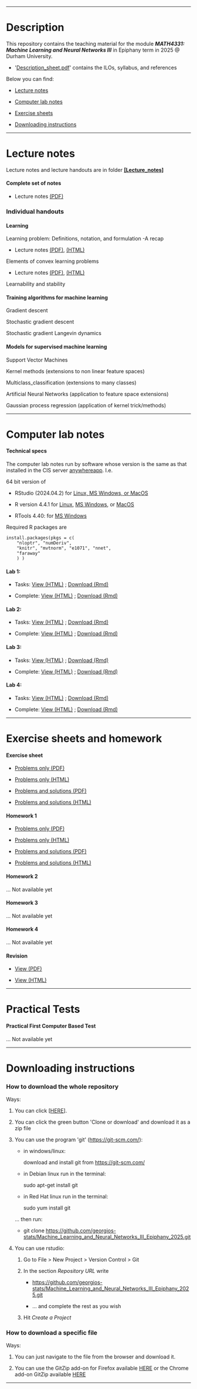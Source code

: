 <!-- -------------------------------------------------------------------------------- -->

<!-- Copyright 2024 Georgios Karagiannis -->

<!-- georgios.karagiannis@durham.ac.uk -->
<!-- Associate Professor -->
<!-- Department of Mathematical Sciences, Durham University, Durham,  UK  -->

<!-- This file is part of Spatio-Temporal_Statistics_Michaelmas_2025 -->
<!-- which is the material of the course -->
<!-- MATH4341: Spatio-Temporal Statistics -->
<!-- Epiphany term -->
<!-- taught by Georgios P. Katagiannis in the Department of Mathematical Sciences   -->
<!-- in the University of Durham  in Michaelmas term in 2025 -->

<!-- Spatio-Temporal_Statistics_Michaelmas_2025 is free software: -->
<!-- you can redistribute it and/or modify it-->
<!-- under the terms of the GNU General Public License as published by -->
<!-- the Free Software Foundation version 3 of the License. -->

<!-- Spatio-Temporal_Statistics_Michaelmas_2025 is distributed -->
<!-- in the hope that it will be useful, -->
<!-- but WITHOUT ANY WARRANTY; without even the implied warranty of -->
<!-- MERCHANTABILITY or FITNESS FOR A PARTICULAR PURPOSE.  See the -->
<!-- GNU General Public License for more details. -->

<!-- You should have received a copy of the GNU General Public License -->
<!-- along with Spatio-Temporal_Statistics_Michaelmas_2024 -->
<!-- If not, see <http://www.gnu.org/licenses/>. -->

<!-- -------------------------------------------------------------------------------- -->


------------------------------------------------------------------------

# Description

This repository contains the teaching material for the module ***MATH4331: Machine Learning and Neural Networks III*** in Epiphany term in 2025 @ Durham University.

- '[Description_sheet.pdf](./Description_sheet.pdf)' contains the ILOs, syllabus, and references  

Below you can find:  

+ [Lecture notes](./README.md#lecture-notes)  

+ [Computer lab notes](./README.md#computer-lab-notes)  

+ [Exercise sheets](./README.md#exercise-sheets-and-homework)  
<!--
+ [Practical computer based tests](https://github.com/georgios-stats/Machine_Learning_and_Neural_Networks_III_Epiphany_2025/blob/main/README.md#practical-first-computer-based-tests)  
-->

+ [Downloading instructions](./README.md#downloading-instructions)     

------------------------------------------------------------------------

# Lecture notes  

Lecture notes and lecture handouts are in folder **[[Lecture_notes]](./Lecture_notes)**  

#### Complete set of notes    

+ Lecture notes [(PDF)](./Lecture_notes/Lecture_notes_MLNN3.pdf)    

### Individual handouts

#### Learning  

Learning problem: Definitions, notation, and formulation -A recap  

+ Lecture notes [(PDF)](./Lecture_notes/01.Statistical_learning_framework_recap.pdf), [(HTML)](https://html-preview.github.io/?url=https://github.com/georgios-stats/Machine_Learning_and_Neural_Networks_III_Epiphany_2025/blob/main/Lecture_notes/01.Statistical_learning_framework_recap_xhtml/01.Statistical_learning_framework_recap.xhtml)  

Elements of convex learning problems  

+ Lecture notes [(PDF)](./Lecture_notes/02.Convex_learning_problems.pdf), [(HTML)](https://html-preview.github.io/?url=https://github.com/georgios-stats/Machine_Learning_and_Neural_Networks_III_Epiphany_2025/blob/main/Lecture_notes/02.Convex_learning_problems_xhtml/02.Convex_learning_problems.xhtml)  

Learnability and stability  

<!--

+ Lecture notes [(PDF)](./Lecture_notes/03.Learnability_and_stability.pdf), [(HTML)](https://html-preview.github.io/?url=https://github.com/georgios-stats/Machine_Learning_and_Neural_Networks_III_Epiphany_2025/blob/main/Lecture_notes/03.Learnability_and_stability_xhtml/03.Learnability_and_stability.xhtml)  

-->

#### Training algorithms for machine learning      

Gradient descent  

<!--

+ Lecture notes [(PDF)](./Lecture_notes/04.Gradient_descent.pdf), [(HTML)](https://html-preview.github.io/?url=https://github.com/georgios-stats/Machine_Learning_and_Neural_Networks_III_Epiphany_2025/blob/main/Lecture_notes/04.Gradient_descent_xhtml/04.Gradient_descent.xhtml)  

-->

Stochastic gradient descent  

<!--

+ Lecture notes [(PDF)](./Lecture_notes/05.Stochastic_gradient_descent.pdf), [(HTML)](https://html-preview.github.io/?url=https://github.com/georgios-stats/Machine_Learning_and_Neural_Networks_III_Epiphany_2025/blob/main/Lecture_notes/05.Stochastic_gradient_descent_xhtml/05.Stochastic_gradient_descent.xhtml)  

-->

Stochastic gradient Langevin dynamics  

<!--

+ Lecture notes [(PDF)](./Lecture_notes/06.Stochastic_gradient_Langevine_dynamics.pdf), [(HTML)](https://html-preview.github.io/?url=https://github.com/georgios-stats/Machine_Learning_and_Neural_Networks_III_Epiphany_2025/blob/main/Lecture_notes/06.Stochastic_gradient_Langevine_dynamics_xhtml/06.Stochastic_gradient_Langevine_dynamics.xhtml)  

-->

#### Models for supervised machine learning  

Support Vector Machines  

<!--

+ Lecture notes [(PDF)](./Lecture_notes/07.Support_Vector_Machines.pdf), [(HTML)](https://html-preview.github.io/?url=https://github.com/georgios-stats/Machine_Learning_and_Neural_Networks_III_Epiphany_2025/blob/main/Lecture_notes/07.Support_Vector_Machines_xhtml/07.Support_Vector_Machines.xhtml)  

-->

Kernel methods (extensions to non linear feature spaces)  

<!--

+ Lecture notes [(PDF)](./Lecture_notes/08.Kernel_Methods.pdf), [(HTML)](https://html-preview.github.io/?url=https://github.com/georgios-stats/Machine_Learning_and_Neural_Networks_III_Epiphany_2025/blob/main/Lecture_notes/08.Kernel_Methods_xhtml/08.Kernel_Methods.xhtml)  

-->

Multiclass_classification (extensions to many classes)    

<!--

+ Lecture notes [(PDF)](./Lecture_notes/09.Multiclass_classification.pdf), [(HTML)](https://html-preview.github.io/?url=https://github.com/georgios-stats/Machine_Learning_and_Neural_Networks_III_Epiphany_2025/blob/main/Lecture_notes/09.Multiclass_classification_xhtml/09.Multiclass_classification.xhtml)  

-->

Artificial Neural Networks (application to feature space extensions)  

<!--

+ Lecture notes [(PDF)](./Lecture_notes/10.Artificial_neural_networks.pdf), [(HTML)](https://html-preview.github.io/?url=https://github.com/georgios-stats/Machine_Learning_and_Neural_Networks_III_Epiphany_2025/blob/main/Lecture_notes/10.Artificial_neural_networks_xhtml/10.Artificial_neural_networks.xhtml)  

-->

Gaussian process regression (application of kernel trick/methods)  

<!--

+ Lecture notes [(PDF)](./Lecture_notes/11.Gaussian_process_regression.pdf), [(HTML)](https://html-preview.github.io/?url=https://github.com/georgios-stats/Machine_Learning_and_Neural_Networks_III_Epiphany_2025/blob/main/Lecture_notes/11.Gaussian_process_regression_xhtml/11.Gaussian_process_regression.xhtml)  

-->

------------------------------------------------------------------------

# Computer lab notes  

#### Technical specs  

The computer lab notes run by software whose version is the same as that installed in the CIS server [anywhereapp](https://appsanywhere.durham.ac.uk). I.e.  

64 bit version of  

+ RStudio (2024.04.2) for [Linux, MS Windows, or MacOS](https://dailies.rstudio.com/version/2024.04.2+764.pro1/?_gl=1*np68ei*_ga*NjQzMzkxMjU0LjE3Mjk0MjU3NDM.*_ga_2C0WZ1JHG0*MTcyOTk3ODkwMC4zLjEuMTcyOTk3ODk2NC4wLjAuMA..)  

+ R version 4.4.1 for [Linux](https://cran.r-project.org/src/base/R-4/R-4.4.1.tar.gz), [MS Windows](https://cran.r-project.org/bin/windows/base/R-4.4.1-win.exe), or [MacOS](https://cran.r-project.org/bin/macosx/big-sur-arm64/base/R-4.4.1-arm64.pkg)  

+ RTools 4.40: for  [MS Windows](https://cran.r-project.org/bin/macosx/big-sur-arm64/base/R-4.4.1-arm64.pkg)  

Required R packages are     

    install.packages(pkgs = c( 
        "nloptr", "numDeriv", 
        "knitr", "mvtnorm", "e1071", "nnet", 
        "faraway"
        ) )  


#### Lab 1:   

+ Tasks: [View (HTML)](https://html-preview.github.io/?url=https://github.com/georgios-stats/Machine_Learning_and_Neural_Networks_III_Epiphany_2025/blob/main/Compurer_lab_notes/Stochastic_learning_methods_tasks.html) ; [Download (Rmd)](https://raw.githubusercontent.com/georgios-stats/Machine_Learning_and_Neural_Networks_III_Epiphany_2025/refs/heads/main/Compurer_lab_notes/Stochastic_learning_methods_tasks.Rmd)  

+ Complete: [View (HTML)](https://html-preview.github.io/?url=https://github.com/georgios-stats/Machine_Learning_and_Neural_Networks_III_Epiphany_2025/blob/main/Compurer_lab_notes/Stochastic_learning_methods_complete.html) ; [Download (Rmd)](https://raw.githubusercontent.com/georgios-stats/Machine_Learning_and_Neural_Networks_III_Epiphany_2025/refs/heads/main/Compurer_lab_notes/Stochastic_learning_methods_complete.Rmd)  

#### Lab 2:             

+ Tasks: [View (HTML)](https://html-preview.github.io/?url=https://github.com/georgios-stats/Machine_Learning_and_Neural_Networks_III_Epiphany_2025/blob/main/Compurer_lab_notes/Stochastic_gradient_langevin_dynamics_tasks.html) ; [Download (Rmd)](https://raw.githubusercontent.com/georgios-stats/Machine_Learning_and_Neural_Networks_III_Epiphany_2025/refs/heads/main/Compurer_lab_notes/Stochastic_gradient_langevin_dynamics_tasks.Rmd)  

+ Complete: [View (HTML)](https://html-preview.github.io/?url=https://github.com/georgios-stats/Machine_Learning_and_Neural_Networks_III_Epiphany_2025/blob/main/Compurer_lab_notes/Stochastic_gradient_langevin_dynamics_complete.html) ; [Download (Rmd)](https://raw.githubusercontent.com/georgios-stats/Machine_Learning_and_Neural_Networks_III_Epiphany_2025/refs/heads/main/Compurer_lab_notes/Stochastic_gradient_langevin_dynamics_complete.Rmd)  

#### Lab 3:             

+ Tasks: [View (HTML)](https://html-preview.github.io/?url=https://github.com/georgios-stats/Machine_Learning_and_Neural_Networks_III_Epiphany_2025/blob/main/Compurer_lab_notes/Support_Vector_Machines_tasks.html) ; [Download (Rmd)](https://raw.githubusercontent.com/georgios-stats/Machine_Learning_and_Neural_Networks_III_Epiphany_2025/refs/heads/main/Compurer_lab_notes/Support_Vector_Machines_tasks.Rmd)  

+ Complete: [View (HTML)](https://html-preview.github.io/?url=https://github.com/georgios-stats/Machine_Learning_and_Neural_Networks_III_Epiphany_2025/blob/main/Compurer_lab_notes/Support_Vector_Machines_complete.html) ; [Download (Rmd)](https://raw.githubusercontent.com/georgios-stats/Machine_Learning_and_Neural_Networks_III_Epiphany_2025/refs/heads/main/Compurer_lab_notes/Support_Vector_Machines_complete.Rmd)  

#### Lab 4:              

+ Tasks: [View (HTML)](https://html-preview.github.io/?url=https://github.com/georgios-stats/Machine_Learning_and_Neural_Networks_III_Epiphany_2025/blob/main/Compurer_lab_notes/Artificial_Neural_Networks_tasks.html) ; [Download (Rmd)](https://raw.githubusercontent.com/georgios-stats/Machine_Learning_and_Neural_Networks_III_Epiphany_2025/refs/heads/main/Compurer_lab_notes/Artificial_Neural_Networks_tasks.Rmd)  

+ Complete: [View (HTML)](https://html-preview.github.io/?url=https://github.com/georgios-stats/Machine_Learning_and_Neural_Networks_III_Epiphany_2025/blob/main/Computer_lab_notes/Artificial_Neural_Networks_complete.html) ; [Download (Rmd)](https://raw.githubusercontent.com/georgios-stats/Machine_Learning_and_Neural_Networks_III_Epiphany_2025/refs/heads/main/Compurer_lab_notes/Artificial_Neural_Networks_complete.Rmd)  

------------------------------------------------------------------------

# Exercise sheets and homework 

#### Exercise sheet  

+ [Problems only (PDF)](./Exercise_sheets/Exercise_sheet_questions.pdf)  

+ [Problems only (HTML)](https://html-preview.github.io/?url=https://github.com/georgios-stats/Machine_Learning_and_Neural_Networks_III_Epiphany_2025/blob/main/Exercise_sheets/Exercise_sheet_questions_xhtml/Exercise_sheet_questions.xhtml)  

+ [Problems and solutions (PDF)](./Exercise_sheets/Exercise_sheet_complete.pdf)  

+ [Problems and solutions (HTML)](https://html-preview.github.io/?url=https://github.com/georgios-stats/Machine_Learning_and_Neural_Networks_III_Epiphany_2025/blob/main/Exercise_sheets/Exercise_sheet_complete_xhtml/Exercise_sheet_complete.xhtml)  

#### Homework 1  

+ [Problems only (PDF)](./Exercise_sheets/Homework_sheet_1_questions.pdf)  

+ [Problems only (HTML)](https://html-preview.github.io/?url=https://github.com/georgios-stats/Machine_Learning_and_Neural_Networks_III_Epiphany_2025/blob/main/Exercise_sheets/Homework_sheet_1_questions_xhtml/Homework_sheet_1_questions.xhtml)  

+ [Problems and solutions (PDF)](./Exercise_sheets/Homework_sheet_1_complete.pdf)  

+ [Problems and solutions (HTML)](https://html-preview.github.io/?url=https://github.com/georgios-stats/Machine_Learning_and_Neural_Networks_III_Epiphany_2025/blob/main/Exercise_sheets/Homework_sheet_1_complete_xhtml/Homework_sheet_1_complete.xhtml)  

#### Homework 2  

... Not available yet  

<!--
+ [Problems only (PDF)](./Exercise_sheets/Homework_sheet_2_questions.pdf)  

+ [Problems only (HTML)](https://html-preview.github.io/?url=https://github.com/georgios-stats/Machine_Learning_and_Neural_Networks_III_Epiphany_2025/blob/main/Exercise_sheets/Homework_sheet_2_complete_xhtml/Homework_sheet_2_questions.xhtml)  

+ [Problems and solutions (PDF)](./Exercise_sheets/Homework_sheet_2_complete.pdf)  

+ [Problems and solutions (HTML)](https://html-preview.github.io/?url=https://github.com/georgios-stats/Machine_Learning_and_Neural_Networks_III_Epiphany_2025/blob/main/Exercise_sheets/Homework_sheet_2_complete_xhtml/Homework_sheet_2_complete.xhtml)    
-->

#### Homework 3  

... Not available yet  

<!--
+ [Problems only (PDF)](./Exercise_sheets/Homework_sheet_3_questions.pdf)  

+ [Problems only (HTML)](https://html-preview.github.io/?url=https://github.com/georgios-stats/Machine_Learning_and_Neural_Networks_III_Epiphany_2025/blob/main/Exercise_sheets/Homework_sheet_3_complete_xhtml/Homework_sheet_3_questions.xhtml)  

+ [Problems and solutions (PDF)](./Exercise_sheets/Homework_sheet_3_complete.pdf)  

+ [Problems and solutions (HTML)](https://html-preview.github.io/?url=https://github.com/georgios-stats/Machine_Learning_and_Neural_Networks_III_Epiphany_2025/blob/main/Exercise_sheets/Homework_sheet_3_complete_xhtml/Homework_sheet_3_complete.xhtml)  
-->

#### Homework 4  

... Not available yet  

<!--
+ [Problems only (PDF)](./Exercise_sheets/Homework_sheet_4_questions.pdf)  

+ [Problems only (HTML)](https://html-preview.github.io/?url=https://github.com/georgios-stats/Machine_Learning_and_Neural_Networks_III_Epiphany_2025/blob/main/Exercise_sheets/Homework_sheet_4_complete_xhtml/Homework_sheet_4_questions.xhtml)  

+ [Problems and solutions (PDF)](./Exercise_sheets/Homework_sheet_4_complete.pdf)  

+ [Problems and solutions (HTML)](https://html-preview.github.io/?url=https://github.com/georgios-stats/Machine_Learning_and_Neural_Networks_III_Epiphany_2025/blob/main/Exercise_sheets/Homework_sheet_4_complete_xhtml/Homework_sheet_4_complete.xhtml)  
-->


#### Revision  

+ [View (PDF)](./Exercise_sheets/Revision_sheet.pdf)  

+ [View (HTML)](https://html-preview.github.io/?url=https://github.com/georgios-stats/Machine_Learning_and_Neural_Networks_III_Epiphany_2025/blob/main/Exercise_sheets/Revision_sheet_xhtml/Revision_sheet.xhtml)  

------------------------------------------------------------------------  

# Practical Tests  

#### Practical First Computer Based Test  

... Not available yet  

<!--

Solutions only  

+ [Spatial data (HTML)](https://html-preview.github.io/?url=https://github.com/georgios-stats/Machine_Learning_and_Neural_Networks_III_Epiphany_2025/blob/main/Exercise_sheets/FPCBT-Topic-Spatial-data.html)    

+ [Geostatistical data (HTML)](https://html-preview.github.io/?url=https://github.com/georgios-stats/Machine_Learning_and_Neural_Networks_III_Epiphany_2025/blob/main/Exercise_sheets/FPCBT-Topic-Geostatistical-data.html)        

+ [Aerial unit data (HTML)](https://html-preview.github.io/?url=https://github.com/georgios-stats/Machine_Learning_and_Neural_Networks_III_Epiphany_2025/blob/main/Exercise_sheets/FPCBT-Topic-Aerial-unit-data.html)    
-->

------------------------------------------------------------------------

# Downloading instructions     

### How to download the whole repository

Ways:

1. You can click [[HERE](https://github.com/georgios-stats/Machine_Learning_and_Neural_Networks_III_Epiphany_2025/archive/refs/heads/main.zip)].

2. You can click the green button 'Clone or download' and download it as a zip file

3. You can use the program 'git' (<https://git-scm.com/>):
    
    -   in windows/linux: 
    
        download and install git from https://git-scm.com/
    
    -   in Debian linux run in the terminal: 
    
        sudo apt-get install git
    
    -   in Red Hat linux run in the terminal: 
    
        sudo yum install git
    
    ... then run:

    -   git clone https://github.com/georgios-stats/Machine_Learning_and_Neural_Networks_III_Epiphany_2025.git

4. You can use rstudio:

    1.  Go to File &gt; New Project &gt; Version Control &gt; Git
    
    2.  In the section *Repository URL* write
        
        -   <https://github.com/georgios-stats/Machine_Learning_and_Neural_Networks_III_Epiphany_2025.git>
        
        -   … and complete the rest as you wish
    
    3.  Hit *Create a Project*

### How to download a specific file

Ways:

1. You can just navigate to the file from the browser and download it.

2. You can use the GitZip add-on for Firefox available [HERE](https://www.google.com/url?sa=t&rct=j&q=&esrc=s&source=web&cd=3&cad=rja&uact=8&ved=2ahUKEwias52xjd3nAhXPUs0KHeXHCEUQFjACegQIAhAB&url=https%3A%2F%2Faddons.mozilla.org%2Fen-US%2Ffirefox%2Faddon%2Fgitzip%2F&usg=AOvVaw37servrJ29tuNcx9dIQDqy) or the Chrome add-on GitZip available [HERE](https://www.google.com/url?sa=t&rct=j&q=&esrc=s&source=web&cd=2&cad=rja&uact=8&ved=2ahUKEwias52xjd3nAhXPUs0KHeXHCEUQFjABegQIARAB&url=https%3A%2F%2Fchrome.google.com%2Fwebstore%2Fdetail%2Fgitzip-for-github%2Fffabmkklhbepgcgfonabamgnfafbdlkn%3Fhl%3Den&usg=AOvVaw1Pn3VXuXz1Fphl7dsPEhDS)

------------------------------------------------------------------------


